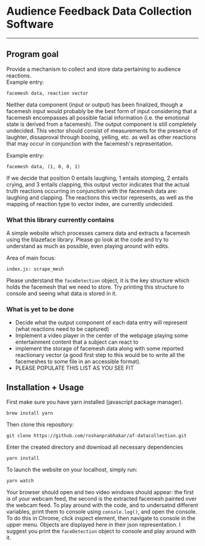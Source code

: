 # Audience Feedback Data Collection Software

---

## Program goal
Provide a mechanism to collect and store data pertaining to audience reactions. \
Example entry:
```shell
facemesh data, reaction vector
```

Neither data component (input or output) has been finalized, though a facemesh input
would probably be the best form of input considering that a facemesh encompasses all 
possible facial information (i.e. the emotional state is derived from a facemesh).
The output component is still completely undecided. This vector should consist of 
measurements for the presence of laughter, dissaproval through booing, yelling, etc.
as well as other reactions that may occur in conjunction with the facemesh's representation.

Example entry:
```shell
facemesh data, (1, 0, 0, 1)
```
If we decide that position 0 entails laughing, 1 entails stomping, 2 entails crying,
and 3 entails clapping, this output vector indicates that the actual truth reactions
occurring in conjunction with the facemesh data are: laughing and clapping. The reactions
this vector represents, as well as the mapping of reaction type to vector index, are
currently undecided.

### What this library currently contains
A simple website which processes camera data and extracts a facemesh using the blazeface library.
Please go look at the code and try to understand as much as possible, even playing around with
edits.

Area of main focus:
```shell 
index.js: scrape_mesh
```
Please understand the ```faceDetection``` object, it is the key structure which holds
the facemesh that we need to store. Try printing this structure to console and seeing 
what data is stored in it.

### What is yet to be done

* Decide what the output component of each data entry will represent (what reactions need to be captured)
* Implement a video player in the center of the webpage playing some entertainment content that 
  a subject can react to
* implement the storage of facemesh data along with some reported reactionary vector (a good first
  step to this would be to write all the facemeshes to some file in an accessible format).
* PLEASE POPULATE THIS LIST AS YOU SEE FIT

## Installation + Usage
First make sure you have yarn installed (javascript package manager).
```shell
brew install yarn
```

Then clone this repository:
```shell
git clone https://github.com/roshanprabhakar/af-datacollection.git
```

Enter the created directory and download all necessary dependencies
```shell
yarn install
```

To launch the website on your localhost, simply run:
```shell
yarn watch
```

Your browser should open and two video windows should appear: the first is of your
webcam feed, the second is the extracted facemesh painted over the webcam feed. To
play around with the code, and to undersatnd different variables, print them to console
using ```console.log()```, and open the console. To do this in Chrome, click inspect element, 
then navigate to console in the upper menu. Objects are displayed here in their json representation. 
I suggest you print the ```faceDetection``` object to console and play around with it.
